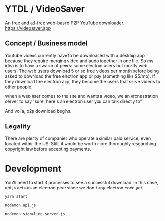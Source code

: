 # YTDL / VideoSaver
An free and ad-free web-based P2P YouTube downloader. https://videosaver.app

## Concept / Business model
Youtube videos currently have to be downloaded with a desktop app because they require merging video and audo together in one file. So my idea is to have a swarm of peers: some electron users but mostly web users. The web users download 5 or so free videos per month before being asked to download the free electron app or pay (something like $5/mo). If they download the electron app, they become the users that serve videos to other people.

When a web user comes to the site and wants a video, we an orchestration server to say "sure, here's an electron user you can talk directly to"

And voila, p2p download begins.

## Legality
There are plenty of companies who operate a similar paid service, even located within the US. Still, it would be worth more thoroughly researching copyright law before accepting payments.

# Development
You'll need to start 3 processes to see a successful download. In this case, api.js acts as an electron peer since we don't any electron code yet.

`yarn start`

`nodemon api.js`

`nodemon signaling-server.js`
